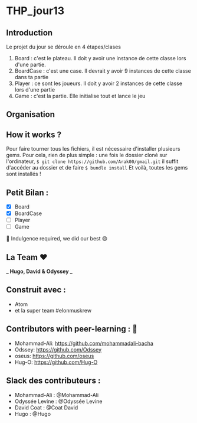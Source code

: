 # THP_jour13

## Introduction

Le projet du jour se déroule en 4 étapes/clases
1. Board : c'est le plateau. Il doit y avoir une instance de cette classe lors d'une partie.
2. BoardCase : c'est une case. Il devrait y avoir 9 instances de cette classe dans ta partie
3. Player : ce sont les joueurs. Il doit y avoir 2 instances de cette classe lors d'une partie
4. Game : c'est la partie. Elle initialise tout et lance le jeu



## Organisation


## How it works ?

Pour faire tourner tous les fichiers, il est nécessaire d'installer plusieurs gems.
Pour cela, rien de plus simple : une fois le dossier cloné sur l'ordinateur,
```$ git clone https://github.com/Arak00/gmail.git```
il suffit d'accéder au dossier et de faire
```$ bundle install```
Et voilà, toutes les gems sont installés !


## Petit Bilan :

- [x] Board
- [x] BoardCase
- [ ] Player
- [ ] Game 

:pray: Indulgence required, we did our best :smile:

## La Team :heart:

**_ Hugo, David & Odyssey _**

## Construit avec :

* Atom
* et la super team #elonmuskrew

## Contributors with peer-learning : :love_letter:

* Mohammad-Ali: https://github.com/mohammadali-bacha
* Odssey: https://github.com/Odssey
* oseus: https://github.com/oseus
* Hug-O: https://github.com/Hug-O

## Slack des contributeurs :

* Mohammad-Ali : @Mohammad-Ali
* Odyssée Levine : @Odyssée Levine
* David Coat : @Coat David
* Hugo : @Hugo
